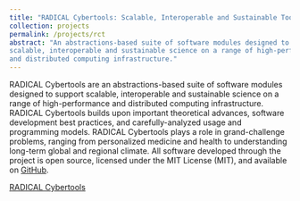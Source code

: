 ```yaml
---
title: "RADICAL Cybertools: Scalable, Interoperable and Sustainable Tools for Science"
collection: projects
permalink: /projects/rct
abstract: "An abstractions-based suite of software modules designed to support
scalable, interoperable and sustainable science on a range of high-performance
and distributed computing infrastructure."
---
```


RADICAL Cybertools are an abstractions-based suite of software modules
designed to support scalable, interoperable and sustainable science on a range
of high-performance and distributed computing infrastructure. RADICAL
Cybertools builds upon important theoretical advances, software development
best practices, and carefully-analyzed usage and programming models. RADICAL
Cybertools plays a role in grand-challenge problems, ranging from personalized
medicine and health to understanding long-term global and regional climate.
All software developed through the project is open source,
licensed under the MIT License (MIT), and available on <a
href="https://github.com/radical-cybertools">GitHub</a>.


<a href="https://radical-cybertools.github.io/"><i class="fa fa-github"></i> RADICAL Cybertools</a><br>
